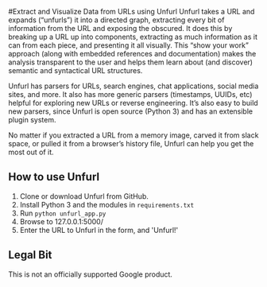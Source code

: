 #Extract and Visualize Data from URLs using Unfurl
Unfurl takes a URL and expands (“unfurls”) it into a directed graph, extracting every bit of information from the URL and exposing the obscured. 
It does this by breaking up a URL up into components, extracting as much information as it can from each piece, and presenting it all visually. 
This “show your work” approach (along with embedded references and documentation) makes the analysis transparent to the user and helps them learn 
about (and discover) semantic and syntactical URL structures.

Unfurl has parsers for URLs, search engines, chat applications, social media sites, and more. It also has more generic parsers (timestamps, UUIDs, etc) helpful 
for exploring new URLs or reverse engineering. It’s also easy to build new parsers, since Unfurl is open source (Python 3) and has an extensible 
plugin system.

No matter if you extracted a URL from a memory image, carved it from slack space, or pulled it from a browser’s history file, Unfurl can help you 
get the most out of it. 

## How to use Unfurl

1. Clone or download Unfurl from GitHub.
1. Install Python 3 and the modules in `requirements.txt`
1. Run `python unfurl_app.py`
1. Browse to 127.0.0.1:5000/
1. Enter the URL to Unfurl in the form, and 'Unfurl!'

## Legal Bit
This is not an officially supported Google product.